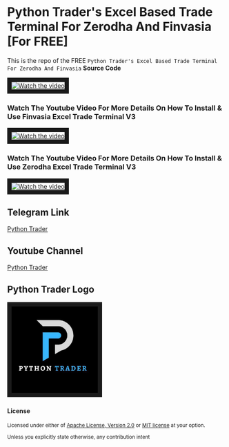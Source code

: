 # Python Trader's Excel Based Trade Terminal For Zerodha And Finvasia [For FREE]
This is the repo of the FREE `Python Trader's Excel Based Trade Terminal For Zerodha And Finvasia` **Source Code** 

<a href="http://www.youtube.com/watch?feature=player_embedded&v=iMVLyfRUE7E" target="_blank">
 <img src=".assets/thumbnails/finvasia_ttv3_thumbnail_1.png" alt="Watch the video" width="1000" height="450" border="10" />
</a>

### Watch The Youtube Video For More Details On How To Install & Use Finvasia Excel Trade Terminal V3
<a href="http://www.youtube.com/watch?feature=player_embedded&v=mPLBCT_Cxbw" target="_blank">
 <img src=".assets/thumbnails/finvasia_ttv3_thumbnail.png" alt="Watch the video" width="1000" height="450" border="10" />
</a>

### Watch The Youtube Video For More Details On How To Install & Use Zerodha Excel Trade Terminal V3
<a href="http://www.youtube.com/watch?feature=player_embedded&v=2MgPtQijtCw" target="_blank">
 <img src=".assets/thumbnails/zerodha_ttv3_thumbnail.png" alt="Watch the video" width="1000" height="450" border="10" />
</a>

## Telegram Link
[Python Trader](https://t.me/pythontrader)

## Youtube Channel
[Python Trader](https://youtube.com/@pythontraders)

## Python Trader Logo
<a href="https://t.me/pythontrader" target="_blank">
 <img src=".assets/thumbnails/PythonTraderGroup.jpeg" alt="Python Tradero" width="200" height="200" border="10" />
</a>


#### License

<sup>
Licensed under either of <a href="LICENSE-APACHE">Apache License, Version
2.0</a> or <a href="LICENSE-MIT">MIT license</a> at your option.
</sup>

<br>

<sub>
Unless you explicitly state otherwise, any contribution intent
